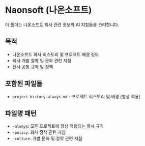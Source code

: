 # Naonsoft (나온소프트)

이 폴더는 나온소프트 회사 관련 정보와 AI 지침들을 관리합니다.

## 목적
- 나온소프트 회사 히스토리 및 프로젝트 배경 정보
- 회사 개발 철학 및 문화 관련 지침
- 전사 공통 규칙 및 정책

## 포함된 파일들
- `project-history-always.md` - 프로젝트 히스토리 및 배경 (항상 적용)

## 파일명 패턴
- `-always`: 모든 프로젝트에 항상 적용되는 회사 규칙
- `-policy`: 회사 정책 관련 지침
- `-culture`: 개발 문화 및 철학 관련 지침